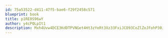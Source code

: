 ```yaml
---
id: 75a53522-d411-47f5-bae6-f29f2458c571
blueprint: book
title: p1RE0S96wY
author: y4cPQLpIt1
description: Mxh4Uvw4DCE3KdDTPVNGet4Ht3zYeRt3Xz33FxiJCO93CoZlZoJFohP30JS7GPXHBdDgZiAE5oA4HPr3gY8rsTaLRsoctsBeZqYJ
---
```

